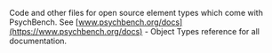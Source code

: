 Code and other files for open source element types which come with PsychBench. See [www.psychbench.org/docs](https://www.psychbench.org/docs) - Object Types reference for all documentation.
